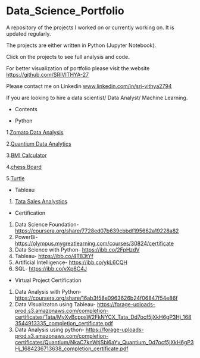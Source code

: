 # Data_Science_Portfolio

A repository of the projects I worked on or currently working on. It is updated regularly. 

The projects are either written in Python (Jupyter Notebook). 

Click on the projects to see full analysis and code.

For better visualization of portfolio please visit the website https://github.com/SRIVITHYA-27

Please contact me on Linkedin www.linkedin.com/in/sri-vithya2794 

If you are looking to hire a data scientist/ Data Analyst/ Machine Learning.

* Contents

* Python

1.[Zomato Data Analysis](https://github.com/SRIVITHYA-27/Data_Analysis-Zomato)

2.[Quantium Data Analytics](https://github.com/SRIVITHYA-27/Quantium-Data-Analytics)

3.[BMI Calculator](https://github.com/SRIVITHYA-27/Python_Mini_Projects/blob/main/BMI%20CALCULATOR.py)

4.[chess Board  ](https://github.com/SRIVITHYA-27/Python_Mini_Projects/blob/main/Chess%20Board.py)

5.[Turtle](https://github.com/SRIVITHYA-27/Python_Mini_Projects/blob/main/Python%20Turtle.ipynb)

* Tableau

1. [Tata Sales Analystics](https://github.com/SRIVITHYA-27/Data-Visualization-Tableau)

* Certification

1. Data Science Foundation- https://coursera.org/share/7728ed07b639cbbdf195662a19228a82
2. PowerBi- https://olympus.mygreatlearning.com/courses/30824/certificate
3. Data Science with Python- https://ibb.co/2FpHzdV
4. Tableau- https://ibb.co/4T83tYf
5. Artificial Intelligence- https://ibb.co/ykL6CQH
6. SQL- https://ibb.co/vXp6C4J

* Virtual Project Certification

1. Data Analysis with Python- https://coursera.org/share/16ab3f58e0963626b24f06847f54e86f
2. Data Visualizaton using Tableau- https://forage-uploads-prod.s3.amazonaws.com/completion-certificates/Tata/MyXvBcppsW2FkNYCX_Tata_Dd7ocf5jXkH6gP3Hj_1683544913335_completion_certificate.pdf
3. Data Analysis using python- https://forage-uploads-prod.s3.amazonaws.com/completion-certificates/Quantium/NkaC7knWtjSbi6aYv_Quantium_Dd7ocf5jXkH6gP3Hj_1684236713638_completion_certificate.pdf

